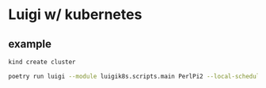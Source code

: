 # Luigi w/ kubernetes

## example

```bash
kind create cluster
```

```bash
poetry run luigi --module luigik8s.scripts.main PerlPi2 --local-scheduler
```